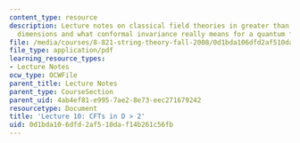 ```yaml
---
content_type: resource
description: Lecture notes on classical field theories in greater than 2 spacetime
  dimensions and what conformal invariance really means for a quantum field theory.
file: /media/courses/8-821-string-theory-fall-2008/0d1bda106dfd2af510daf14b261c56fb_lecture10.pdf
file_type: application/pdf
learning_resource_types:
- Lecture Notes
ocw_type: OCWFile
parent_title: Lecture Notes
parent_type: CourseSection
parent_uid: 4ab4ef81-e995-7ae2-8e73-eec271679242
resourcetype: Document
title: 'Lecture 10: CFTs in D > 2'
uid: 0d1bda10-6dfd-2af5-10da-f14b261c56fb
---
```

